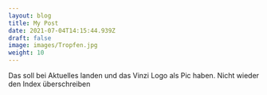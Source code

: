 ```yaml
---
layout: blog
title: My Post
date: 2021-07-04T14:15:44.939Z
draft: false
image: images/Tropfen.jpg
weight: 10
---
```

Das soll bei Aktuelles landen und das Vinzi Logo als Pic haben. Nicht wieder den Index überschreiben